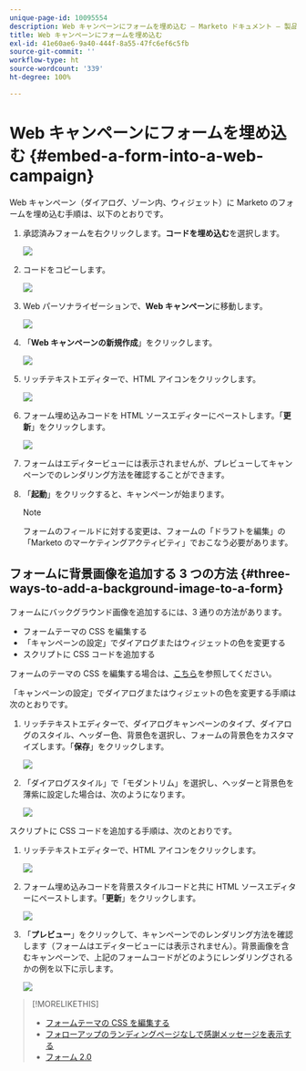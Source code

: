 ```yaml
---
unique-page-id: 10095554
description: Web キャンペーンにフォームを埋め込む — Marketo ドキュメント — 製品ドキュメント
title: Web キャンペーンにフォームを埋め込む
exl-id: 41e60ae6-9a40-444f-8a55-47fc6ef6c5fb
source-git-commit: ''
workflow-type: ht
source-wordcount: '339'
ht-degree: 100%

---
```


# Web キャンペーンにフォームを埋め込む {#embed-a-form-into-a-web-campaign}

Web キャンペーン（ダイアログ、ゾーン内、ウィジェット）に Marketo のフォームを埋め込む手順は、以下のとおりです。

1. 承認済みフォームを右クリックします。**コードを埋め込む**&#x200B;を選択します。

   ![](assets/image2015-12-16-10-3a58-3a39.png)

1. コードをコピーします。

   ![](assets/image2015-12-16-11-3a16-3a24.png)

1. Web パーソナライゼーションで、**Web キャンペーン**&#x200B;に移動します。

   ![](assets/web-campaigns-hand-7.jpg)

1. 「**Web キャンペーンの新規作成**」をクリックします。

   ![](assets/create-new-web-campaign-hand-1.jpg)

1. リッチテキストエディターで、HTML アイコンをクリックします。

   ![](assets/five-1.png)

1. フォーム埋め込みコードを HTML ソースエディターにペーストします。「**更新**」をクリックします。

   ![](assets/six-1.png)

1. フォームはエディタービューには表示されませんが、プレビューしてキャンペーンでのレンダリング方法を確認することができます。

1. 「**起動**」をクリックすると、キャンペーンが始まります。

   >[!NOTE]
   >
   >フォームのフィールドに対する変更は、フォームの「ドラフトを編集」の「Marketo のマーケティングアクティビティ」でおこなう必要があります。

## フォームに背景画像を追加する 3 つの方法 {#three-ways-to-add-a-background-image-to-a-form}

フォームにバックグラウンド画像を追加するには、3 通りの方法があります。

* フォームテーマの CSS を編集する
* 「キャンペーンの設定」でダイアログまたはウィジェットの色を変更する
* スクリプトに CSS コードを追加する

フォームのテーマの CSS を編集する場合は、[こちら](/help/marketo/product-docs/demand-generation/forms/form-design/edit-the-css-of-a-form-theme.md)を参照してください。

「キャンペーンの設定」でダイアログまたはウィジェットの色を変更する手順は次のとおりです。

1. リッチテキストエディターで、ダイアログキャンペーンのタイプ、ダイアログのスタイル、ヘッダー色、背景色を選択し、フォームの背景色をカスタマイズします。「**保存**」をクリックします。

   ![](assets/image2015-12-29-18-3a28-3a31.png)

1. 「ダイアログスタイル」で「モダントリム」を選択し、ヘッダーと背景色を薄紫に設定した場合は、次のようになります。

   ![](assets/image2015-12-29-18-3a27-3a31.png)

スクリプトに CSS コードを追加する手順は、次のとおりです。

1. リッチテキストエディターで、HTML アイコンをクリックします。

   ![](assets/image2015-12-29-17-3a56-3a13.png)

1. フォーム埋め込みコードを背景スタイルコードと共に HTML ソースエディターにペーストします。「**更新**」をクリックします。

   ![](assets/image2015-12-29-18-3a1-3a15.png)

1. 「**プレビュー**」をクリックして、キャンペーンでのレンダリング方法を確認します（フォームはエディタービューには表示されません）。背景画像を含むキャンペーンで、上記のフォームコードがどのようにレンダリングされるかの例を以下に示します。

   ![](assets/image2015-12-29-18-3a20-3a35.png)

>[!MORELIKETHIS]
>
>* [フォームテーマの CSS を編集する](/help/marketo/product-docs/demand-generation/forms/form-design/edit-the-css-of-a-form-theme.md)
>* [フォローアップのランディングページなしで感謝メッセージを表示する](https://developers.marketo.com/blog/show-thank-you-message-without-a-follow-up-landing-page/)
>* [フォーム 2.0](https://developers.marketo.com/documentation/websites/forms-2-0/)

